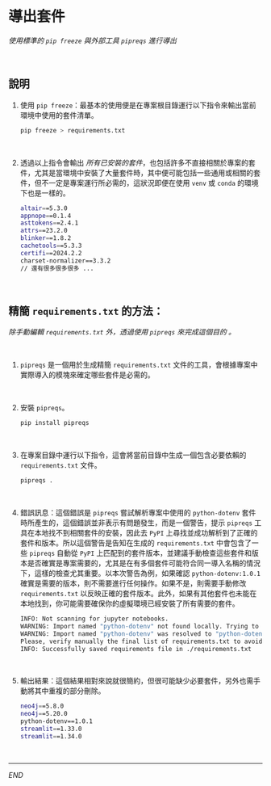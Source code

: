 # 導出套件

_使用標準的 `pip freeze` 與外部工具 `pipreqs` 進行導出_

<br>

## 說明

1. 使用 `pip freeze`：最基本的使用便是在專案根目錄運行以下指令來輸出當前環境中使用的套件清單。

    ```bash
    pip freeze > requirements.txt
    ```

<br>

2. 透過以上指令會輸出 _所有已安裝的套件_，也包括許多不直接相關於專案的套件，尤其是當環境中安裝了大量套件時，其中便可能包括一些通用或相關的套件，但不一定是專案運行所必需的，這狀況即便在使用 `venv` 或 `conda` 的環境下也是一樣的。

    ```bash
    altair==5.3.0
    appnope==0.1.4
    asttokens==2.4.1
    attrs==23.2.0
    blinker==1.8.2
    cachetools==5.3.3
    certifi==2024.2.2
    charset-normalizer==3.3.2
    // 還有很多很多很多 ...
    ```

<br>

## 精簡 `requirements.txt` 的方法：

_除手動編輯 `requirements.txt` 外，透過使用 `pipreqs` 來完成這個目的 。_

<br>

1. `pipreqs` 是一個用於生成精簡 `requirements.txt` 文件的工具，會根據專案中實際導入的模塊來確定哪些套件是必需的。

<br>

2. 安裝 `pipreqs`。

    ```bash
    pip install pipreqs
    ```

<br>

3. 在專案目錄中運行以下指令，這會將當前目錄中生成一個包含必要依賴的 `requirements.txt` 文件。

    ```bash
    pipreqs .
    ```

<br>

4. 錯誤訊息：這個錯誤是 `pipreqs` 嘗試解析專案中使用的 `python-dotenv` 套件時所產生的，這個錯誤並非表示有問題發生，而是一個警告，提示 `pipreqs` 工具在本地找不到相關套件的安裝，因此去 `PyPI` 上尋找並成功解析到了正確的套件和版本。所以這個警告是告知在生成的 `requirements.txt` 中會包含了一些 `pipreqs` 自動從 `PyPI` 上匹配到的套件版本，並建議手動檢查這些套件和版本是否確實是專案需要的，尤其是在有多個套件可能符合同一導入名稱的情況下，這樣的檢查尤其重要。以本次警告為例，如果確認 `python-dotenv:1.0.1` 確實是需要的版本，則不需要進行任何操作。如果不是，則需要手動修改 `requirements.txt` 以反映正確的套件版本。此外，如果有其他套件也未能在本地找到，你可能需要確保你的虛擬環境已經安裝了所有需要的套件。

    ```bash
    INFO: Not scanning for jupyter notebooks.
    WARNING: Import named "python-dotenv" not found locally. Trying to resolve it at the PyPI server.
    WARNING: Import named "python-dotenv" was resolved to "python-dotenv:1.0.1" package (https://pypi.org/project/python-dotenv/).
    Please, verify manually the final list of requirements.txt to avoid possible dependency confusions.
    INFO: Successfully saved requirements file in ./requirements.txt
    ```

<br>

5. 輸出結果：這個結果相對來說就很簡約，但很可能缺少必要套件，另外也需手動將其中重複的部分刪除。

    ```bash
    neo4j==5.8.0
    neo4j==5.20.0
    python-dotenv==1.0.1
    streamlit==1.33.0
    streamlit==1.34.0
    ```

<br>

___

_END_